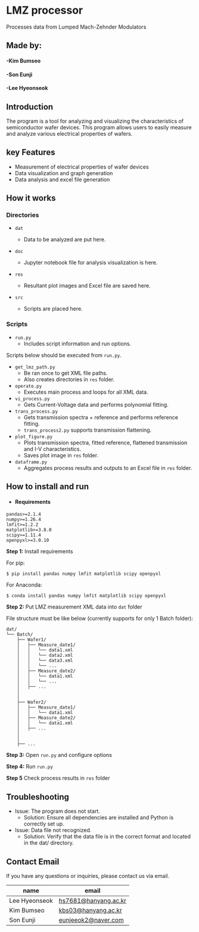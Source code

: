 # LMZ processor
Processes data from Lumped Mach-Zehnder Modulators

## Made by:

#### -Kim Bumseo
#### -Son Eunji
#### -Lee Hyeonseok
 

## Introduction
The program is a tool for analyzing and visualizing the characteristics of semiconductor wafer devices. This program allows users to easily measure and analyze various electrical properties of wafers.

## key Features
- Measurement of electrical properties of wafer devices
- Data visualization and graph generation
- Data analysis and excel file generation

## How it works
### Directories
- `dat`
  - Data to be analyzed are put here.
- `doc`
  - Jupyter notebook file for analysis visualization is here.

- `res`
  - Resultant plot images and Excel file are saved here.
- `src`
  - Scripts are placed here.

### Scripts
- `run.py`
  - Includes script information and run options.

Scripts below should be executed from `run.py`.
- `get_lmz_path.py` 
  - Be ran once to get XML file paths. 
  - Also creates directories in `res` folder. 
- `operate.py`
  - Executes main process and loops for all XML data.
- `vi_process.py`
  - Gets Current-Voltage data and performs polynomial fitting. 
- `trans_process.py`
  - Gets transmission spectra + reference and performs reference fitting.
  - `trans_process2.py` supports transmission flattening. 
- `plot_figure.py`
  - Plots transmission spectra, fitted reference, flattened transmission and I-V characteristics.
  - Saves plot image in `res` folder.
- `dataframe.py`
  - Aggregates process results and outputs to an Excel file in `res` folder.

## How to install and run

- #### Requirements

```
pandas>=2.1.4
numpy>=1.26.4
lmfit>=1.2.2
matplotlib>=3.8.0
scipy>=1.11.4
openpyxl>=3.0.10
```
**Step 1:** Install requirements

For pip:
```shell
$ pip install pandas numpy lmfit matplotlib scipy openpyxl
```

For Anaconda: 
```shell
$ conda install pandas numpy lmfit matplotlib scipy openpyxl
```

**Step 2:** Put LMZ measurement XML data into `dat` folder

File structure must be like below (currently supports for only 1 Batch folder):
```
dat/
└── Batch/
    ├── Wafer1/
    │   ├── Measure_date1/
    │   │   └── data1.xml
    │   │   └── data2.xml
    │   │   └── data3.xml
    │   │   └── ...
    │   ├── Measure_date2/
    │   │   └── data1.xml
    │   │   └── ...
    │   ├── ...
    │
    │
    ├── Wafer2/
    │   ├── Measure_date1/
    │   │   └── data1.xml
    │   ├── Measure_date2/
    │   │   └── data1.xml
    │   ├── ...
    │
    │
    ├── ...
```

**Step 3:** Open `run.py` and configure options

**Step 4:** Run `run.py`

**Step 5** Check process results in `res` folder

## Troubleshooting
- Issue: The program does not start.
  - Solution: Ensure all dependencies are installed and Python is correctly set up.
- Issue: Data file not recognized. 
  - Solution: Verify that the data file is in the correct format and located in the dat/ directory.





## Contact Email
If you have any questions or inquiries, please contact us via email.

| name          | email                |
|---------------|----------------------|
| Lee Hyeonseok | hs7681@hanyang.ac.kr |
| Kim Bumseo    | kbs03@hanyang.ac.kr  |
| Son Eunji     |  eunjeeok2@naver.com  |
